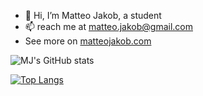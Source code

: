 - 👋 Hi, I’m Matteo Jakob, a student
- 📫 reach me at matteo.jakob@gmail.com
- See more on [matteojakob.com](https://matteojakob.com)

![MJ's GitHub stats](https://github-readme-stats.vercel.app/api?username=bettermj&show_icons=true&theme=tokyonight)

[![Top Langs](https://github-readme-stats.vercel.app/api/top-langs/?username=bettermj&layout=pie)](https://github.com/anuraghazra/github-readme-stats)
<!---
BetterMJ/BetterMJ is a ✨ special ✨ repository because its `README.md` (this file) appears on your GitHub profile.
You can click the Preview link to take a look at your changes.
--->
